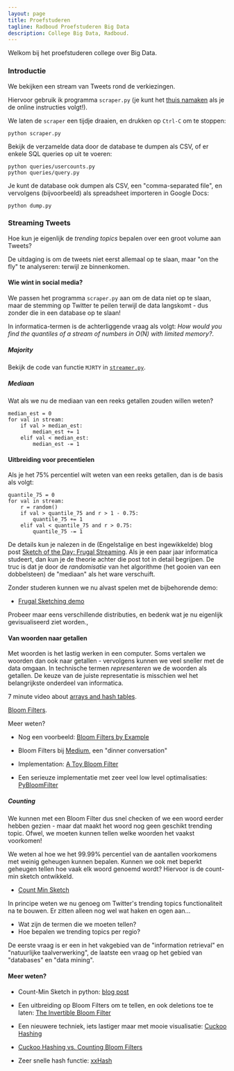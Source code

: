 ```yaml
---
layout: page
title: Proefstuderen
tagline: Radboud Proefstuderen Big Data 
description: College Big Data, Radboud.
---
```


Welkom bij het proefstuderen college over Big Data.

### Introductie

We bekijken een stream van Tweets rond de verkiezingen.

Hiervoor gebruik ik programma `scraper.py`
(je kunt het [thuis namaken](tutorial.html) als je de online instructies volgt!).

We laten de `scraper` een tijdje draaien, en drukken op `Ctrl-C` om te stoppen:

```
python scraper.py
```

Bekijk de verzamelde data door de database te dumpen als CSV, of er enkele SQL queries op uit te voeren:

```
python queries/usercounts.py
python queries/query.py
```

Je kunt de database ook dumpen als CSV, een "comma-separated file", en vervolgens (bijvoorbeeld)
als spreadsheet importeren in Google Docs:

```
python dump.py
```

### Streaming Tweets

Hoe kun je eigenlijk de _trending topics_ bepalen over een groot volume aan Tweets?

De uitdaging is om de tweets niet eerst allemaal op te slaan, maar "on the fly" te analyseren:
terwijl ze binnenkomen.

#### Wie wint in social media?

We passen het programma `scraper.py` aan om de data niet op te slaan, maar de stemming op Twitter
te peilen terwijl de data langskomt - dus zonder die in een database op te slaan!

In informatica-termen is de achterliggende vraag als volgt:
_How would you find the quantiles of a stream of numbers in O(N) with limited memory?_.

##### Majority

Bekijk de code van functie `MJRTY` in [`streamer.py`](https://raw.githubusercontent.com/rubigdata/puc/master/streamer.py).

##### Mediaan

Wat als we nu de mediaan van een reeks getallen zouden willen weten?

```
median_est = 0
for val in stream:
    if val > median_est:
        median_est += 1
    elif val < median_est:
        median_est -= 1
```

#### Uitbreiding voor precentielen

Als je het 75% percentiel wilt weten van een reeks getallen, dan is de basis als volgt:

```
quantile_75 = 0
for val in stream:
    r = random()
    if val > quantile_75 and r > 1 - 0.75:
        quantile_75 += 1
    elif val < quantile_75 and r > 0.75:
        quantile_75 -= 1
```

De details kun je nalezen in de (Engelstalige en best ingewikkelde) blog post
[Sketch of the Day: Frugal Streaming](https://research.neustar.biz/2013/09/16/sketch-of-the-day-frugal-streaming/).
Als je een paar jaar informatica studeert, dan kun je de theorie achter die post tot in detail begrijpen.
De truc is dat je door de _randomisatie_ van het algorithme (het gooien van een dobbelsteen) de "mediaan" als het ware 
verschuift.

Zonder studeren kunnen we nu alvast spelen met de bijbehorende demo:

+ [Frugal Sketching demo](http://content.research.neustar.biz/blog/frugal.html)

Probeer maar eens verschillende distributies, en bedenk wat je nu eigenlijk gevisualiseerd ziet worden.,

#### Van woorden naar getallen

Met woorden is het lastig werken in een computer.
Soms vertalen we woorden dan ook naar getallen - vervolgens kunnen we veel sneller met de data omgaan.
In technische termen _representeren_ we de woorden als getallen.
De keuze van de juiste representatie is misschien wel het belangrijkste onderdeel van informatica.

7 minute video about [arrays and hash tables](https://www.youtube.com/watch?v=h2d9b_nEzoA).

[Bloom Filters](https://www.jasondavies.com/bloomfilter/).

Meer weten?

+ Nog een voorbeeld: [Bloom Filters by Example](https://llimllib.github.io/bloomfilter-tutorial/)

+ Bloom Filters bij [Medium](https://blog.medium.com/what-are-bloom-filters-1ec2a50c68ff#.i6jjy9yh9), een "dinner conversation"

+ Implementation: [A Toy Bloom Filter](http://glowingpython.blogspot.nl/2013/01/bloom-filter.html)

+ Een serieuze implementatie met zeer veel low level optimalisaties: [PyBloomFilter](https://axiak.github.io/pybloomfiltermmap/)

##### Counting

We kunnen met een Bloom Filter dus snel checken of we een woord eerder hebben gezien - maar dat maakt het
woord nog geen geschikt trending topic. Ofwel, we moeten kunnen tellen welke woorden het vaakst voorkomen!

We weten al hoe we het 99.99% percentiel van de aantallen voorkomens met weinig geheugen kunnen bepalen. 
Kunnen we ook met beperkt geheugen tellen hoe vaak elk woord genoemd wordt?
Hiervoor is de count-min sketch ontwikkeld.

+ [Count Min Sketch](http://lkozma.net/blog/sketching-data-structures/)

In principe weten we nu genoeg om Twitter's trending topics functionaliteit na te bouwen.
Er zitten alleen nog wel wat haken en ogen aan...

+ Wat zijn de termen die we moeten tellen?
+ Hoe bepalen we trending topics per regio?

De eerste vraag is er een in het vakgebied van de "information retrieval" en "natuurlijke taalverwerking",
de laatste een vraag op het gebied van "databases" en "data mining".

#### Meer weten? 

+ Count-Min Sketch in python:
  [blog post](https://tech.shareaholic.com/2012/12/03/the-count-min-sketch-how-to-count-over-large-keyspaces-when-about-right-is-good-enough/)

+ Een uitbreiding op Bloom Filters om te tellen, en ook deletions toe te laten:
  [The Invertible Bloom Filter](http://www.i-programmer.info/programming/theory/4641-the-invertible-bloom-filter.html)

+ Een nieuwere techniek, iets lastiger maar met mooie visualisatie:
  [Cuckoo Hashing](http://www.lkozma.net/cuckoo_hashing_visualization/)

+ [Cuckoo Hashing vs. Counting Bloom Filters](http://blog.fastforwardlabs.com/2016/11/23/probabilistic-data-structure-showdown-cuckoo.html)

+ Zeer snelle hash functie: [xxHash](https://cyan4973.github.io/xxHash/)


